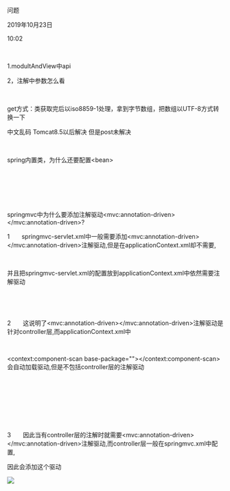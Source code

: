 问题

2019年10月23日

10:02

 

1.modultAndView中api

2，注解中参数怎么看

 

get方式：类获取完后以iso8859-1处理，拿到字节数组，把数组以UTF-8方式转换一下

中文乱码 Tomcat8.5以后解决 但是post未解决

 

spring内置类，为什么还要配置\<bean\>

 

 

 

springmvc中为什么要添加注解驱动\<mvc:annotation-driven\>\</mvc:annotation-driven\>?

1　　springmvc-servlet.xml中一般需要添加\<mvc:annotation-driven\>\</mvc:annotation-driven\>注解驱动,但是在applicationContext.xml却不需要,

 

并且把springmvc-servlet.xml的配置放到applicationContext.xml中依然需要注解驱动

 

 

2　　这说明了\<mvc:annotation-driven\>\</mvc:annotation-driven\>注解驱动是针对controller层,而applicationContext.xml中

 

\<context:component-scan base-package=\"\"\>\</context:component-scan\>会自动加载驱动,但是不包括controller层的注解驱动

 

 

 

 

3　　因此当有controller层的注解时就需要\<mvc:annotation-driven\>\</mvc:annotation-driven\>注解驱动,而controller层一般在springmvc.xml中配置,

因此会添加这个驱动

![](080_问题_000.png)

 
